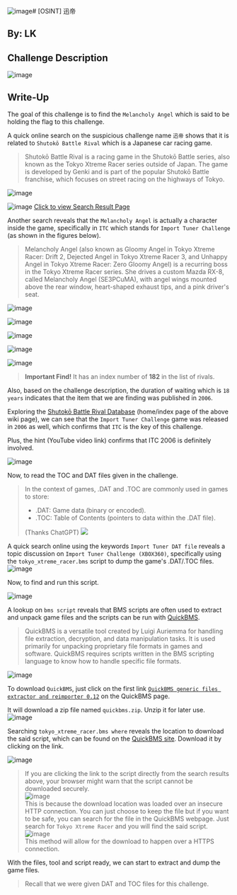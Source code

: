 ![image](https://github.com/user-attachments/assets/708ffdd4-6cc8-43c1-8f21-bf22570608d8)# [OSINT] 迅帝

## By: LK
## Challenge Description
![image](https://github.com/user-attachments/assets/474e463b-1947-4b7e-8900-2858f3bbd763)

## Write-Up
The goal of this challenge is to find the `Melancholy Angel` which is said to be holding the flag to this challenge.

A quick online search on the suspicious challenge name `迅帝` shows that it is related to `Shutokō Battle Rival` which is a Japanese car racing game.
> Shutokō Battle Rival is a racing game in the Shutokō Battle series, also known as the Tokyo Xtreme Racer series outside of Japan. The game is developed by Genki and is part of the popular Shutokō Battle franchise, which focuses on street racing on the highways of Tokyo.

![image](https://github.com/user-attachments/assets/232fc582-7206-461e-afc3-b7b82accf27f)

![image](https://github.com/user-attachments/assets/4ea363af-a8ca-42f1-9b98-b21debf0108c)
[Click to view Search Result Page](https://genkirivalproject.fandom.com/wiki/%E5%B2%A9%E5%B4%8E_%E5%9F%BA%E7%9F%A2)

Another search reveals that the `Melancholy Angel` is actually a character inside the game, specifically in `ITC` which stands for `Import Tuner Challenge` (as shown in the figures below).
>Melancholy Angel (also known as Gloomy Angel in Tokyo Xtreme Racer: Drift 2, Dejected Angel in Tokyo Xtreme Racer 3, and Unhappy Angel in Tokyo Xtreme Racer: Zero Gloomy Angel) is a recurring boss in the Tokyo Xtreme Racer series. She drives a custom Mazda RX-8, called Melancholy Angel (SE3PCuMA), with angel wings mounted above the rear window, heart-shaped exhaust tips, and a pink driver's seat.

![image](https://github.com/user-attachments/assets/c11456ef-6153-4546-91af-7fae36ef466e)

![image](https://github.com/user-attachments/assets/ae4712b4-c5cf-4f99-b0a8-e2f67ee20a33)

![image](https://github.com/user-attachments/assets/8eb9c03f-52df-4d25-b07e-50b98c84383c)

![image](https://github.com/user-attachments/assets/c30bbbba-a303-4022-8d26-e908bd85db2f)

![image](https://github.com/user-attachments/assets/ba9e77b2-135f-4a4c-91ce-82fbf51c030d)
><b>Important Find!</b> It has an index number of <b>182</b> in the list of rivals.

Also, based on the challenge description, the duration of waiting which is `18 years` indicates that the item that we are finding was published in `2006`.

Exploring the [Shutokō Battle Rival Database](https://genkirivalproject.fandom.com/) (home/index page of the above wiki page), we can see that the `Import Tuner Challenge` game was released in `2006` as well, which confirms that `ITC` is the key of this challenge.

Plus, the hint (YouTube video link) confirms that ITC 2006 is definitely involved.

![image](https://github.com/user-attachments/assets/28765142-6467-48ac-b9df-9e95f7185ff8)

Now, to read the TOC and DAT files given in the challenge.
> In the context of games, .DAT and .TOC are commonly used in games to store:
>+ .DAT: Game data (binary or encoded).
>+ .TOC: Table of Contents (pointers to data within the .DAT file).
>  
>(Thanks ChatGPT)
><image size=330 src="https://github.com/user-attachments/assets/d9c87d78-0416-405d-be9d-5a4f7391e7da">


A quick search online using the keywords `Import Tuner DAT file` reveals a topic discussion on `Import Tuner Challenge (XBOX360)`, specifically using the `tokyo_xtreme_racer.bms` script to dump the game's .DAT/.TOC files.
![image](https://github.com/user-attachments/assets/8ec27f5a-9122-468f-974a-16fe480bb7b1)

Now, to find and run this script. 

![image](https://github.com/user-attachments/assets/88c5f80a-c1c2-42d2-ae19-910b8658b1f3)

A lookup on `bms script` reveals that BMS scripts are often used to extract and unpack game files and the scripts can be run with [QuickBMS](https://aluigi.altervista.org/quickbms.htm). 
>QuickBMS is a versatile tool created by Luigi Auriemma for handling file extraction, decryption, and data manipulation tasks. It is used primarily for unpacking proprietary file formats in games and software. QuickBMS requires scripts written in the BMS scripting language to know how to handle specific file formats.

![image](https://github.com/user-attachments/assets/1494e2c6-27c0-46d4-8538-b1ecc92b0b2c)

To download `QuickBMS`, just click on the first link [`QuickBMS generic files extractor and reimporter 0.12`](https://aluigi.altervista.org/papers/quickbms.zip) on the QuickBMS page.

It will download a zip file named `quickbms.zip`. Unzip it for later use.
![image](https://github.com/user-attachments/assets/2dcc855d-80d9-409f-8cb6-b3ca30ee5db5)


Searching `tokyo_xtreme_racer.bms where` reveals the location to download the said script, which can be found on the [QuickBMS site](https://aluigi.altervista.org/bms/tokyo_xtreme_racer.bms). Download it by clicking on the link.

![image](https://github.com/user-attachments/assets/a361f6f0-db84-4ad4-a6a7-051f3f094551)

> If you are clicking the link to the script directly from the search results above, your browser might warn that the script cannot be downloaded securely. <br>![image](https://github.com/user-attachments/assets/04366dbd-d6c0-4eab-a820-ec6a33ae6db1)<br>This is because the download location was loaded over an insecure HTTP connection. You can just choose to keep the file but if you want to be safe, you can search for the file in the QuickBMS webpage. Just search for `Tokyo Xtreme Racer` and you will find the said script. <br> ![image](https://github.com/user-attachments/assets/7a8b5f85-36d1-4af9-b0f1-5d94bcdf67f6)
 <br>This method will allow for the download to happen over a HTTPS connection.

With the files, tool and script ready, we can start to extract and dump the game files. 
>Recall that we were given DAT and TOC files for this challenge.
